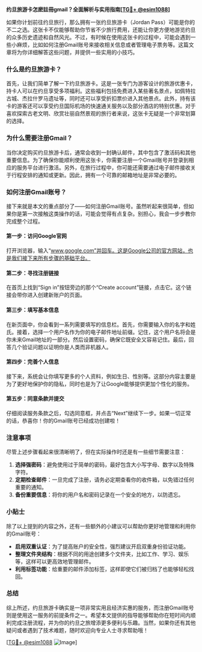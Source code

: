 **约旦旅游卡怎麽註冊gmail？全面解析与实用指南[[TG💪+ @esim1088](https://t.me/s/esim1088)]**

如果你计划前往约旦旅行，那么拥有一张约旦旅游卡（Jordan Pass）可能是你的不二之选。这张卡不仅能够帮助你节省不少旅行费用，还能让你更方便地游览约旦的众多历史遗迹和自然风光。不过，有时候在使用这张卡的过程中，可能会遇到一些小麻烦，比如如何注册Gmail账号来接收相关信息或者管理电子票务等。这篇文章将为你详细解答这些问题，并提供一些实用的小技巧。

### 什么是约旦旅游卡？

首先，让我们简单了解一下约旦旅游卡。这是一张专门为游客设计的旅游优惠卡，持卡人可以在约旦享受多项福利。这些福利包括免费进入某些著名景点，如佩特拉古城、杰拉什罗马遗址等，同时还可以享受折扣票价进入其他景点。此外，持有该卡的游客还可以享受约旦国际机场的快速通关服务以及部分酒店的特别优惠。对于喜欢探索古老文明、欣赏壮丽自然景观的旅行者来说，这张卡无疑是一个非常划算的选择。

### 为什么需要注册Gmail？

当你决定购买约旦旅游卡后，通常会收到一封确认邮件，其中包含了激活码和其他重要信息。为了确保你能顺利使用这张卡，你需要注册一个Gmail账号并登录到相应的服务平台进行激活。另外，在旅行过程中，你可能还需要通过电子邮件接收关于行程安排的通知或更新。因此，拥有一个可靠的邮箱地址是非常必要的。

### 如何注册Gmail账号？

接下来就是本文的重点部分了——如何注册Gmail账号。虽然听起来很简单，但如果你是第一次接触这类操作的话，可能会觉得有点复杂。别担心，我会一步步教你完成整个过程。

#### 第一步：访问Google官网

打开浏览器，输入“www.google.com”并回车。这是Google公司的官方网站，也是我们接下来所有步骤的基础平台。

#### 第二步：寻找注册链接

在首页上找到“Sign in”按钮旁边的那个“Create account”链接，点击它。这个链接会带你进入创建新账户的页面。

#### 第三步：填写基本信息

在新页面中，你会看到一系列需要填写的信息栏。首先，你需要输入你的名字和姓氏。接着，选择一个用户名作为你的电子邮件地址前缀。记住，这个用户名将会是你未来Gmail地址的一部分。然后设置密码，确保它既安全又容易记住。最后，回答几个验证问题以证明你是人类而非机器人。

#### 第四步：完善个人信息

接下来，系统会让你填写更多的个人资料，例如生日、性别等。这部分内容主要是为了更好地保护你的隐私，同时也是为了让Google能够提供更加个性化的服务。

#### 第五步：同意条款并提交

仔细阅读服务条款之后，勾选同意框，并点击“Next”继续下一步。如果一切正常的话，恭喜你！你的Gmail账号已经成功创建啦！

### 注意事项

尽管上述步骤看起来很清晰明了，但在实际操作时还是有一些细节需要注意：

1. **选择强密码**：避免使用过于简单的密码，最好包含大小写字母、数字以及特殊字符。
2. **定期检查邮件**：一旦完成了注册，请务必定期查看你的收件箱，以免错过任何重要的通知。
3. **备份重要信息**：将你的用户名和密码记录在一个安全的地方，以防遗忘。

### 小贴士

除了以上提到的内容之外，还有一些额外的小建议可以帮助你更好地管理和利用你的Gmail账号：

- **启用双重认证**：为了提高账户的安全性，强烈建议开启双重身份验证功能。
- **整理文件夹结构**：根据不同的用途创建多个文件夹，比如工作、学习、娱乐等，这样可以更高效地管理邮件。
- **利用标签功能**：给重要的邮件添加标签，这样即使它们被归档了也能够轻松找回。

### 总结

综上所述，约旦旅游卡确实是一项非常实用且经济实惠的服务，而注册Gmail账号则是使用这一服务的前提条件之一。希望本文提供的指导能够帮助你在短时间内顺利完成注册流程，并为你的约旦之旅增添更多便利与乐趣。当然，如果你还有其他疑问或者遇到了技术难题，随时欢迎向专业人士寻求帮助哦！

[[TG💪+ @esim1088](https://t.me/s/esim1088) ![Image](https://i.postimg.cc/4NQfJmqS/Snipaste-2025-05-13-00-14-12.png)]